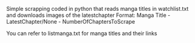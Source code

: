 Simple scrapping coded in python that reads manga titles in watchlist.txt and downloads images of the latestchapter
Format:
Manga Title - LatestChapter/None - NumberOfChaptersToScrape

You can refer to listmanga.txt for manga titles and their links
